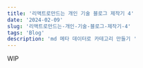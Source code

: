 ```yaml
---
title: '리액트로만드는 개인 기술 블로그 제작기 4'
date: '2024-02-09'
slug: '리액트로만드는-개인-기술-블로그-제작기-4'
tags: 'Blog'
description: 'md 메타 데이터로 카테고리 만들기 '
---
```


WIP
